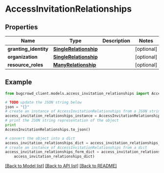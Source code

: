 # AccessInvitationRelationships


## Properties

Name | Type | Description | Notes
------------ | ------------- | ------------- | -------------
**granting_identity** | [**SingleRelationship**](SingleRelationship.md) |  | [optional] 
**organization** | [**SingleRelationship**](SingleRelationship.md) |  | [optional] 
**resource_roles** | [**ManyRelationship**](ManyRelationship.md) |  | [optional] 

## Example

```python
from bugcrowd_client.models.access_invitation_relationships import AccessInvitationRelationships

# TODO update the JSON string below
json = "{}"
# create an instance of AccessInvitationRelationships from a JSON string
access_invitation_relationships_instance = AccessInvitationRelationships.from_json(json)
# print the JSON string representation of the object
print
AccessInvitationRelationships.to_json()

# convert the object into a dict
access_invitation_relationships_dict = access_invitation_relationships_instance.to_dict()
# create an instance of AccessInvitationRelationships from a dict
access_invitation_relationships_form_dict = access_invitation_relationships.from_dict(
    access_invitation_relationships_dict)
```
[[Back to Model list]](../README.md#documentation-for-models) [[Back to API list]](../README.md#documentation-for-api-endpoints) [[Back to README]](../README.md)


